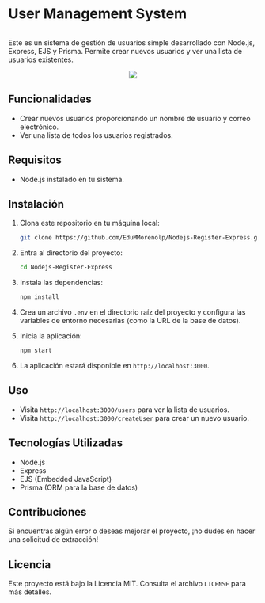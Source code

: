 # User Management System

<img src="">

Este es un sistema de gestión de usuarios simple desarrollado con Node.js, Express, EJS y Prisma. Permite crear nuevos usuarios y ver una lista de usuarios existentes.

<p align="center">
  <a href="">
    <img src="https://skillicons.dev/icons?i=npm,nodejs,express,prisma&perline=14" />
  </a>
</p>

## Funcionalidades

- Crear nuevos usuarios proporcionando un nombre de usuario y correo electrónico.
- Ver una lista de todos los usuarios registrados.

## Requisitos

- Node.js instalado en tu sistema.

## Instalación

1. Clona este repositorio en tu máquina local:

    ```bash
    git clone https://github.com/EduMMorenolp/Nodejs-Register-Express.git
    ```

2. Entra al directorio del proyecto:

    ```bash
    cd Nodejs-Register-Express
    ```

3. Instala las dependencias:

    ```bash
    npm install
    ```

4. Crea un archivo `.env` en el directorio raíz del proyecto y configura las variables de entorno necesarias (como la URL de la base de datos).

5. Inicia la aplicación:

    ```bash
    npm start
    ```

6. La aplicación estará disponible en `http://localhost:3000`.

## Uso

- Visita `http://localhost:3000/users` para ver la lista de usuarios.
- Visita `http://localhost:3000/createUser` para crear un nuevo usuario.

## Tecnologías Utilizadas

- Node.js
- Express
- EJS (Embedded JavaScript)
- Prisma (ORM para la base de datos)

## Contribuciones

Si encuentras algún error o deseas mejorar el proyecto, ¡no dudes en hacer una solicitud de extracción!

## Licencia

Este proyecto está bajo la Licencia MIT. Consulta el archivo `LICENSE` para más detalles.
